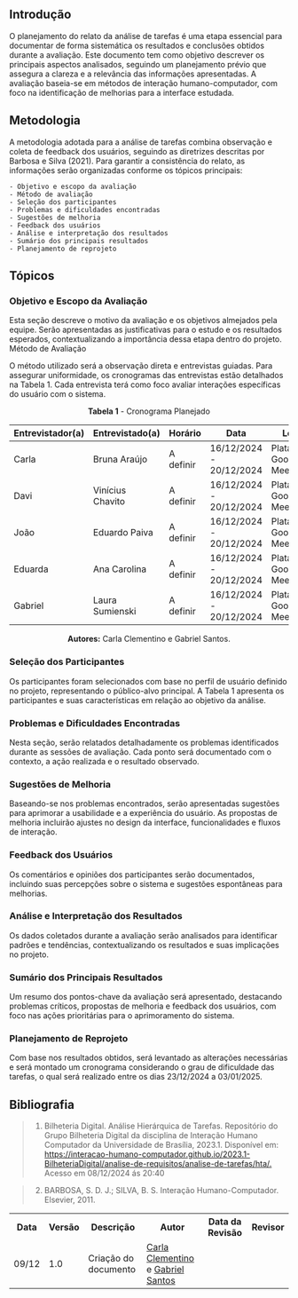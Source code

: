 ## **Introdução**

O planejamento do relato da análise de tarefas é uma etapa essencial para documentar de forma sistemática os resultados e conclusões obtidos durante a avaliação. Este documento tem como objetivo descrever os principais aspectos analisados, seguindo um planejamento prévio que assegura a clareza e a relevância das informações apresentadas. A avaliação baseia-se em métodos de interação humano-computador, com foco na identificação de melhorias para a interface estudada.

## **Metodologia**

A metodologia adotada para a análise de tarefas combina observação e coleta de feedback dos usuários, seguindo as diretrizes descritas por Barbosa e Silva (2021). Para garantir a consistência do relato, as informações serão organizadas conforme os tópicos principais:

    - Objetivo e escopo da avaliação
    - Método de avaliação
    - Seleção dos participantes
    - Problemas e dificuldades encontradas
    - Sugestões de melhoria
    - Feedback dos usuários
    - Análise e interpretação dos resultados
    - Sumário dos principais resultados
    - Planejamento de reprojeto

## **Tópicos**

### **Objetivo e Escopo da Avaliação**

Esta seção descreve o motivo da avaliação e os objetivos almejados pela equipe. Serão apresentadas as justificativas para o estudo e os resultados esperados, contextualizando a importância dessa etapa dentro do projeto.
Método de Avaliação

O método utilizado será a observação direta e entrevistas guiadas. Para assegurar uniformidade, os cronogramas das entrevistas estão detalhados na Tabela 1. Cada entrevista terá como foco avaliar interações específicas do usuário com o sistema.

<center>

**Tabela 1**  - Cronograma Planejado

| Entrevistador(a)  | Entrevistado(a)       | Horário     | Data                      | Local                     |
|-------------------|-----------------------|-------------|---------------------------|---------------------------|
| Carla             | Bruna Araújo         | A definir   | 16/12/2024 - 20/12/2024  | Plataforma Google Meet    |
| Davi              | Vinícius Chavito     | A definir   | 16/12/2024 - 20/12/2024  | Plataforma Google Meet    |
| João              | Eduardo Paiva | A definir   | 16/12/2024 - 20/12/2024  | Plataforma Google Meet    |
| Eduarda           | Ana Carolina         | A definir   | 16/12/2024 - 20/12/2024  | Plataforma Google Meet    |
| Gabriel           | Laura Sumienski | A definir   | 16/12/2024 - 20/12/2024  | Plataforma Google Meet    |

**Autores:** Carla Clementino e Gabriel Santos.


</center>

### **Seleção dos Participantes**

Os participantes foram selecionados com base no perfil de usuário definido no projeto, representando o público-alvo principal. A Tabela 1 apresenta os participantes e suas características em relação ao objetivo da análise.

### **Problemas e Dificuldades Encontradas**

Nesta seção, serão relatados detalhadamente os problemas identificados durante as sessões de avaliação. Cada ponto será documentado com o contexto, a ação realizada e o resultado observado.

### **Sugestões de Melhoria**

Baseando-se nos problemas encontrados, serão apresentadas sugestões para aprimorar a usabilidade e a experiência do usuário. As propostas de melhoria incluirão ajustes no design da interface, funcionalidades e fluxos de interação.

### **Feedback dos Usuários**

Os comentários e opiniões dos participantes serão documentados, incluindo suas percepções sobre o sistema e sugestões espontâneas para melhorias.

### **Análise e Interpretação dos Resultados**

Os dados coletados durante a avaliação serão analisados para identificar padrões e tendências, contextualizando os resultados e suas implicações no projeto.

### **Sumário dos Principais Resultados**

Um resumo dos pontos-chave da avaliação será apresentado, destacando problemas críticos, propostas de melhoria e feedback dos usuários, com foco nas ações prioritárias para o aprimoramento do sistema.

### **Planejamento de Reprojeto**

Com base nos resultados obtidos, será levantado as alterações necessárias e será montado um cronograma considerando o grau de dificuldade das tarefas, o qual será realizado entre os dias 23/12/2024 a 03/01/2025.

## Bibliografia

> 1. Bilheteria Digital. Análise Hierárquica de Tarefas. Repositório do Grupo Bilheteria Digital da disciplina de Interação Humano Computador da Universidade de Brasília, 2023.1. Disponível em: <https://interacao-humano-computador.github.io/2023.1-BilheteriaDigital/analise-de-requisitos/analise-de-tarefas/hta/.> Acesso em 08/12/2024 ás 20:40

> 2. BARBOSA, S. D. J.; SILVA, B. S. Interação Humano-Computador. Elsevier, 2011.


<div align="center">
    <table>
        <tr>
            <th>Data</th>
            <th>Versão</th>
            <th>Descrição</th>
            <th>Autor</th>
            <th>Data da Revisão</th>
            <th>Revisor</th>
        </tr>
        <tr>
            <td>09/12</td>
            <td>1.0</td>
            <td>Criação do documento</td>
            <td><a href="https://github.com/ccarlaa">Carla Clementino</a> e <a href='https://github.com/GabrielSMonteiro' >Gabriel Santos</a></td>
            <td></td>
            <td><a href=></a></td>
        </tr>
    </table>
</div>